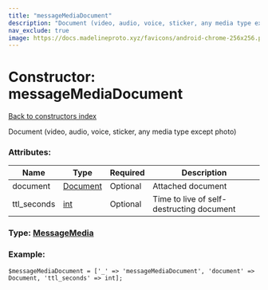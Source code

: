 ```yaml
---
title: "messageMediaDocument"
description: "Document (video, audio, voice, sticker, any media type except photo)"
nav_exclude: true
image: https://docs.madelineproto.xyz/favicons/android-chrome-256x256.png
---
```

# Constructor: messageMediaDocument  
[Back to constructors index](/API_docs/constructors/index.html)



Document (video, audio, voice, sticker, any media type except photo)

### Attributes:

| Name     |    Type       | Required | Description |
|----------|---------------|----------|-------------|
|document|[Document](/API_docs/types/Document.html) | Optional|Attached document|
|ttl\_seconds|[int](/API_docs/types/int.html) | Optional|Time to live of self-destructing document|



### Type: [MessageMedia](/API_docs/types/MessageMedia.html)


### Example:

```
$messageMediaDocument = ['_' => 'messageMediaDocument', 'document' => Document, 'ttl_seconds' => int];
```  
